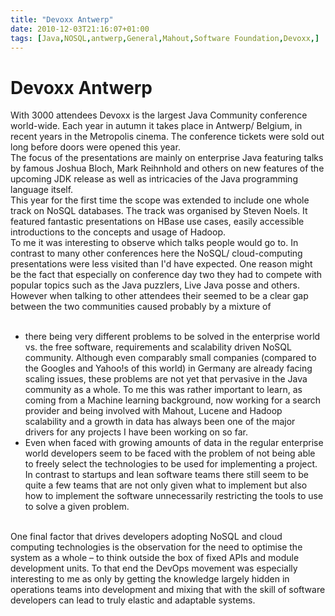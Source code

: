 ```yaml
---
title: "Devoxx Antwerp"
date: 2010-12-03T21:16:07+01:00
tags: [Java,NOSQL,antwerp,General,Mahout,Software Foundation,Devoxx,]
---
```


# Devoxx Antwerp


With 3000 attendees Devoxx is the largest Java Community conference world-wide. Each year in autumn it takes place in 
Antwerp/ Belgium, in recent years in the Metropolis cinema. The conference tickets were sold out long before doors were 
opened this year.<br>The focus of the presentations are mainly on enterprise Java featuring talks by famous Joshua 
Bloch, Mark Reihnhold and others on new features of the upcoming JDK release as well as intricacies of the Java 
programming language itself.<br>This year for the first time the scope was extended to include one whole track on NoSQL 
databases. The track was organised by Steven Noels. It featured fantastic presentations on HBase use cases, easily 
accessible introductions to the concepts and usage of Hadoop.<br>To me it was interesting to observe which talks people 
would go to. In contrast to many other conferences here the NoSQL/ cloud-computing presentations were less visited than 
I'd have expected. One reason might be the fact that especially on conference day two they had to compete with popular 
topics such as the Java puzzlers, Live Java posse and others. However when talking to other attendees their seemed to 
be a clear gap between the two communities caused probably by a mixture of<br><ul><br><li>there being very different 
problems to be solved in the enterprise world vs. the free software, requirements and scalability driven NoSQL 
community. Although even comparably small companies (compared to the Googles and Yahoo!s of this world) in Germany are 
already facing scaling issues, these problems are not yet that pervasive in the Java community as a whole. To me this 
was rather important to learn, as coming from a Machine learning background, now working for a search provider and 
being involved with Mahout, Lucene and Hadoop scalability and a growth in data has always been one of the major drivers 
for any projects I have been working on so far.<br><li>Even when faced with growing amounts of data in the regular 
enterprise world developers seem to be faced with the problem of not being able to freely select the technologies to be 
used for implementing a project. In contrast to startups and lean software teams there still seem to be quite a few 
teams that are not only given what to implement but also how to implement the software unnecessarily restricting the 
tools to use to solve a given problem.<br></ul><br>One final factor that drives developers adopting NoSQL and cloud 
computing technologies is the observation for the need to optimise the system as a whole – to think outside the box of 
fixed APIs and module development units. To that end the DevOps movement was especially interesting to me as only by 
getting the knowledge largely hidden in operations teams into development and mixing that with the skill of software 
developers can lead to truly elastic and adaptable systems.

